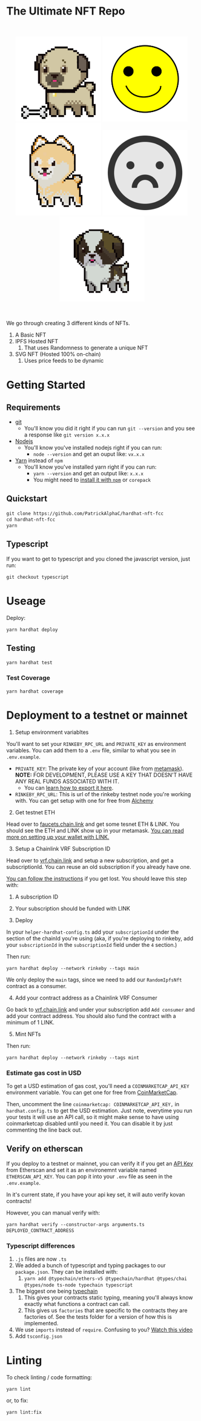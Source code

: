 # The Ultimate NFT Repo

<br/>
<p align="center">
<img src="./images/randomNft/pug.png" width="225" alt="NFT Pug">
<img src="./images/dynamicNft/happy.svg" width="225" alt="NFT Happy">
<img src="./images/randomNft/shiba-inu.png" width="225" alt="NFT Shiba">
<img src="./images/dynamicNft/frown.svg" width="225" alt="NFT Frown">
<img src="./images/randomNft/st-bernard.png" width="225" alt="NFT St.Bernard">
</p>
<br/>

We go through creating 3 different kinds of NFTs.

1. A Basic NFT
2. IPFS Hosted NFT 
   1. That uses Randomness to generate a unique NFT
3. SVG NFT (Hosted 100% on-chain) 
   1. Uses price feeds to be dynamic


# Getting Started

## Requirements

- [git](https://git-scm.com/book/en/v2/Getting-Started-Installing-Git)
  - You'll know you did it right if you can run `git --version` and you see a response like `git version x.x.x`
- [Nodejs](https://nodejs.org/en/)
  - You'll know you've installed nodejs right if you can run:
    - `node --version` and get an ouput like: `vx.x.x`
- [Yarn](https://yarnpkg.com/getting-started/install) instead of `npm`
  - You'll know you've installed yarn right if you can run:
    - `yarn --version` and get an output like: `x.x.x`
    - You might need to [install it with `npm`](https://classic.yarnpkg.com/lang/en/docs/install/) or `corepack`

## Quickstart

```
git clone https://github.com/PatrickAlphaC/hardhat-nft-fcc
cd hardhat-nft-fcc
yarn
```

## Typescript

If you want to get to typescript and you cloned the javascript version, just run:

```
git checkout typescript
```


# Useage

Deploy:

```
yarn hardhat deploy
```

## Testing

```
yarn hardhat test
```

### Test Coverage

```
yarn hardhat coverage
```



# Deployment to a testnet or mainnet

1. Setup environment variabltes

You'll want to set your `RINKEBY_RPC_URL` and `PRIVATE_KEY` as environment variables. You can add them to a `.env` file, similar to what you see in `.env.example`.

- `PRIVATE_KEY`: The private key of your account (like from [metamask](https://metamask.io/)). **NOTE:** FOR DEVELOPMENT, PLEASE USE A KEY THAT DOESN'T HAVE ANY REAL FUNDS ASSOCIATED WITH IT.
  - You can [learn how to export it here](https://metamask.zendesk.com/hc/en-us/articles/360015289632-How-to-Export-an-Account-Private-Key).
- `RINKEBY_RPC_URL`: This is url of the rinkeby testnet node you're working with. You can get setup with one for free from [Alchemy](https://alchemy.com/?a=673c802981)

2. Get testnet ETH

Head over to [faucets.chain.link](https://faucets.chain.link/) and get some tesnet ETH & LINK. You should see the ETH and LINK show up in your metamask. [You can read more on setting up your wallet with LINK.](https://docs.chain.link/docs/deploy-your-first-contract/#install-and-fund-your-metamask-wallet)

3. Setup a Chainlink VRF Subscription ID

Head over to [vrf.chain.link](https://vrf.chain.link/) and setup a new subscription, and get a subscriptionId. You can reuse an old subscription if you already have one. 

[You can follow the instructions](https://docs.chain.link/docs/get-a-random-number/) if you get lost. You should leave this step with:

1. A subscription ID
2. Your subscription should be funded with LINK

3. Deploy

In your `helper-hardhat-config.ts` add your `subscriptionId` under the section of the chainId you're using (aka, if you're deploying to rinkeby, add your `subscriptionId` in the `subscriptionId` field under the `4` section.)

Then run:
```
yarn hardhat deploy --network rinkeby --tags main
```

We only deploy the `main` tags, since we need to add our `RandomIpfsNft` contract as a consumer. 

4. Add your contract address as a Chainlink VRF Consumer

Go back to [vrf.chain.link](https://vrf.chain.link) and under your subscription add `Add consumer` and add your contract address. You should also fund the contract with a minimum of 1 LINK. 

5. Mint NFTs

Then run:

```
yarn hardhat deploy --network rinkeby --tags mint
```


### Estimate gas cost in USD

To get a USD estimation of gas cost, you'll need a `COINMARKETCAP_API_KEY` environment variable. You can get one for free from [CoinMarketCap](https://pro.coinmarketcap.com/signup). 

Then, uncomment the line `coinmarketcap: COINMARKETCAP_API_KEY,` in `hardhat.config.ts` to get the USD estimation. Just note, everytime you run your tests it will use an API call, so it might make sense to have using coinmarketcap disabled until you need it. You can disable it by just commenting the line back out. 



## Verify on etherscan

If you deploy to a testnet or mainnet, you can verify it if you get an [API Key](https://etherscan.io/myapikey) from Etherscan and set it as an environemnt variable named `ETHERSCAN_API_KEY`. You can pop it into your `.env` file as seen in the `.env.example`.

In it's current state, if you have your api key set, it will auto verify kovan contracts!

However, you can manual verify with:

```
yarn hardhat verify --constructor-args arguments.ts DEPLOYED_CONTRACT_ADDRESS
```

### Typescript differences
1. `.js` files are now `.ts`
2. We added a bunch of typescript and typing packages to our `package.json`. They can be installed with:
   1. `yarn add @typechain/ethers-v5 @typechain/hardhat @types/chai @types/node ts-node typechain typescript`
3. The biggest one being [typechain](https://github.com/dethcrypto/TypeChain)
   1. This gives your contracts static typing, meaning you'll always know exactly what functions a contract can call. 
   2. This gives us `factories` that are specific to the contracts they are factories of. See the tests folder for a version of how this is implemented. 
4. We use `imports` instead of `require`. Confusing to you? [Watch this video](https://www.youtube.com/watch?v=mK54Cn4ceac)
5. Add `tsconfig.json`

# Linting

To check linting / code formatting:
```
yarn lint
```
or, to fix: 
```
yarn lint:fix
```


